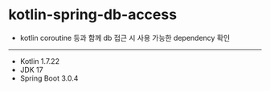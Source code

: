 # kotlin-spring-db-access

- kotlin coroutine 등과 함께 db 접근 시 사용 가능한 dependency 확인

---

- Kotlin 1.7.22
- JDK 17
- Spring Boot 3.0.4
